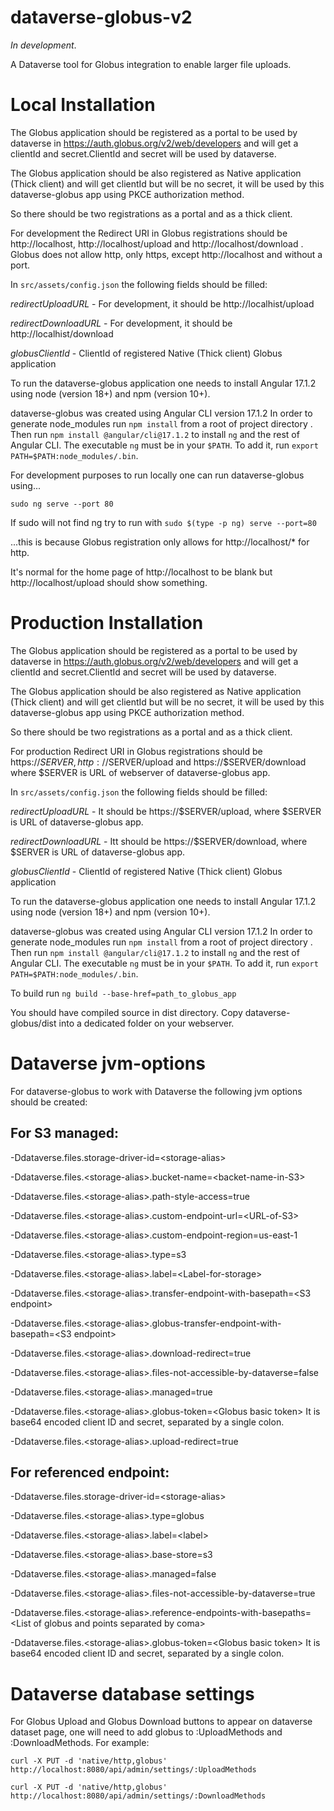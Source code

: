 # dataverse-globus-v2

_In development_.

A Dataverse tool for Globus integration to enable larger file uploads.

# Local Installation 

The Globus application should be registered as a portal to be used by dataverse in https://auth.globus.org/v2/web/developers and will get a clientId and secret.ClientId and secret will be used by dataverse.

The Globus application should be also registered as Native application (Thick client) and will get clientId but will be no secret, it will be used by this dataverse-globus app using PKCE authorization method. 

So there should be two registrations as a portal and as a thick client.

For development the Redirect URI in Globus registrations should be http://localhost, http://localhost/upload and http://localhost/download . Globus does not allow http, only https, except http://localhost and without a port.

In ``src/assets/config.json`` the following fields should be filled:

   *redirectUploadURL*    - For development, it should be http://localhist/upload
   
   *redirectDownloadURL*  - For development, it should be http://localhist/download
   
   *globusClientId*    - ClientId of registered Native (Thick client) Globus application
  
   
To run the dataverse-globus application one needs to install Angular 17.1.2 using node (version 18+) and npm (version 10+).

dataverse-globus was created using Angular CLI version 17.1.2
In order to generate node_modules run `npm install` from a root of project directory .
Then run `npm install @angular/cli@17.1.2` to install `ng` and the rest of Angular CLI.
The executable `ng` must be in your `$PATH`. To add it, run `export PATH=$PATH:node_modules/.bin`.

For development purposes to run locally one can run dataverse-globus using...

`sudo ng serve --port 80`

If sudo will not find ng try to run with
`sudo $(type -p ng) serve --port=80`

...this is because Globus registration only allows for http://localhost/* for http.

It's normal for the home page of http://localhost to be blank but http://localhost/upload should show something.

# Production Installation

The Globus application should be registered as a portal to be used by dataverse in https://auth.globus.org/v2/web/developers and will get a clientId and secret.ClientId and secret will be used by dataverse.

The Globus application should be also registered as Native application (Thick client) and will get clientId but will be no secret, it will be used by this dataverse-globus app using PKCE authorization method. 

So there should be two registrations as a portal and as a thick client.

For production Redirect URI in Globus registrations should be https://$SERVER, http://$SERVER/upload and https://$SERVER/download where $SERVER is URL of webserver of dataverse-globus app.

In ``src/assets/config.json`` the following fields should be filled:


   *redirectUploadURL*    - It should be https://$SERVER/upload, where $SERVER is URL of dataverse-globus app.
   
   
   *redirectDownloadURL*  - Itt should be https://$SERVER/download, where $SERVER is URL of dataverse-globus app.
   
   
   *globusClientId*    - ClientId of registered Native (Thick client) Globus application
  
   
To run the dataverse-globus application one needs to install Angular 17.1.2 using node (version 18+) and npm (version 10+).

dataverse-globus was created using Angular CLI version 17.1.2
In order to generate node_modules run `npm install` from a root of project directory .
Then run `npm install @angular/cli@17.1.2` to install `ng` and the rest of Angular CLI.
The executable `ng` must be in your `$PATH`. To add it, run `export PATH=$PATH:node_modules/.bin`.

To build run `ng build --base-href=path_to_globus_app`

You should have compiled source in dist directory. Copy dataverse-globus/dist into a dedicated folder on your webserver.

# Dataverse jvm-options

For dataverse-globus to work with Dataverse the following jvm options should be created:

## For S3 managed:

-Ddataverse.files.storage-driver-id=\<storage-alias\>

-Ddataverse.files.\<storage-alias\>.bucket-name=\<backet-name-in-S3\>

-Ddataverse.files.\<storage-alias\>.path-style-access=true

-Ddataverse.files.\<storage-alias\>.custom-endpoint-url=\<URL-of-S3\>

-Ddataverse.files.\<storage-alias\>.custom-endpoint-region=us-east-1

-Ddataverse.files.\<storage-alias\>.type=s3

-Ddataverse.files.\<storage-alias\>.label=\<Label-for-storage\>

-Ddataverse.files.\<storage-alias\>.transfer-endpoint-with-basepath=\<S3 endpoint\>

-Ddataverse.files.\<storage-alias\>.globus-transfer-endpoint-with-basepath=\<S3 endpoint\>

-Ddataverse.files.\<storage-alias\>.download-redirect=true

-Ddataverse.files.\<storage-alias\>.files-not-accessible-by-dataverse=false

-Ddataverse.files.\<storage-alias\>.managed=true

-Ddataverse.files.\<storage-alias\>.globus-token=\<Globus basic token\> It is base64 encoded client ID and secret, separated by a single colon.

-Ddataverse.files.\<storage-alias\>.upload-redirect=true

## For referenced endpoint:

-Ddataverse.files.storage-driver-id=\<storage-alias\>

-Ddataverse.files.\<storage-alias\>.type=globus

-Ddataverse.files.\<storage-alias\>.label=\<label\>

-Ddataverse.files.\<storage-alias\>.base-store=s3 

-Ddataverse.files.\<storage-alias\>.managed=false

-Ddataverse.files.\<storage-alias\>.files-not-accessible-by-dataverse=true

-Ddataverse.files.\<storage-alias\>.reference-endpoints-with-basepaths=\<List of globus and points separated by coma\>

-Ddataverse.files.\<storage-alias\>.globus-token=\<Globus basic token\> It is base64 encoded client ID and secret, separated by a single colon.

# Dataverse database settings
For Globus Upload and Globus Download buttons to appear on dataverse dataset page, one will need to add globus to :UploadMethods and :DownloadMethods. For example:

``curl -X PUT -d 'native/http,globus' http://localhost:8080/api/admin/settings/:UploadMethods``

``curl -X PUT -d 'native/http,globus' http://localhost:8080/api/admin/settings/:DownloadMethods``


